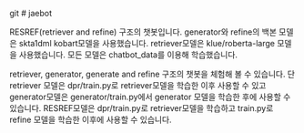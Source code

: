 git # jaebot


RESREF(retriever and refine) 구조의 챗봇입니다.
generator와 refine의 백본 모델은 skta1dml kobart모델을 사용했습니다.
retriever모델은 klue/roberta-large 모델을 사용했습니다.
모든 모델은 chatbot_data를 이용해 학습했습니다.

retriever, generator, generate and refine 구조의 챗봇을 체험해 볼 수 있습니다.
단 retriever 모델은 dpr/train.py로 retriever모델을 학습한 이후 사용할 수 있고 generator모델은 generator/train.py에서 generator 모델을 학습한 후에 사용할 수 있습니다.
RESREF모델은 dpr/train.py로 retriever모델을 학습하고 train.py로 refine 모델을 학습한 이후에 사용할 수 있습니다.
